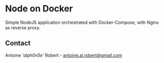 # Node on Docker

Simple NodeJS application orchestrated with Docker-Compose, with Nginx as reverse proxy.

## Contact
Antoine _'alph0n5e'_ Robert - antoine.al.robert@gmail.com
